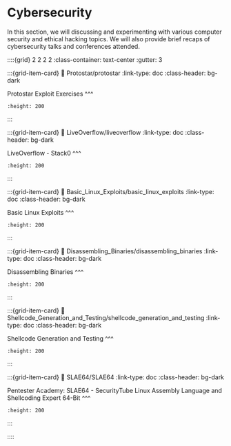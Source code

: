 # Cybersecurity

In this section, we will discussing and experimenting with various computer security and ethical hacking topics.  We will also provide brief recaps of cybersecurity talks and conferences attended.

::::{grid} 2 2 2 2
:class-container: text-center
:gutter: 3

:::{grid-item-card}
:link: Protostar/protostar
:link-type: doc
:class-header: bg-dark

Protostar Exploit Exercises
^^^
```{image} images/Protostar/stack0_title.jpg
:height: 200
```
:::

:::{grid-item-card}
:link: LiveOverflow/liveoverflow
:link-type: doc
:class-header: bg-dark

LiveOverflow - Stack0
^^^
```{image} images/LiveOverflow/LiveOverflow_main2.jpg
:height: 200
```
:::

:::{grid-item-card}
:link: Basic_Linux_Exploits/basic_linux_exploits
:link-type: doc
:class-header: bg-dark

Basic Linux Exploits
^^^
```{image} images/Basic_Linux_Exploits/basic_linux_exploits_splash.jpeg
:height: 200
```
:::

:::{grid-item-card}
:link: Disassembling_Binaries/disassembling_binaries
:link-type: doc
:class-header: bg-dark

Disassembling Binaries
^^^
```{image} images/Disassembling_Binaries/disassembling_binaries_splash.jpg
:height: 200
```
:::

:::{grid-item-card}
:link: Shellcode_Generation_and_Testing/shellcode_generation_and_testing
:link-type: doc
:class-header: bg-dark

Shellcode Generation and Testing
^^^
```{image} images/Shellcode_Generation/shellcode_generation.jpg
:height: 200
```
:::

:::{grid-item-card}
:link: SLAE64/SLAE64
:link-type: doc
:class-header: bg-dark

Pentester Academy: 
SLAE64 - SecurityTube Linux Assembly Language and Shellcoding Expert 64-Bit
^^^
```{image} images/SLAE64/SHELLCODING64.png
:height: 200
```
:::

::::